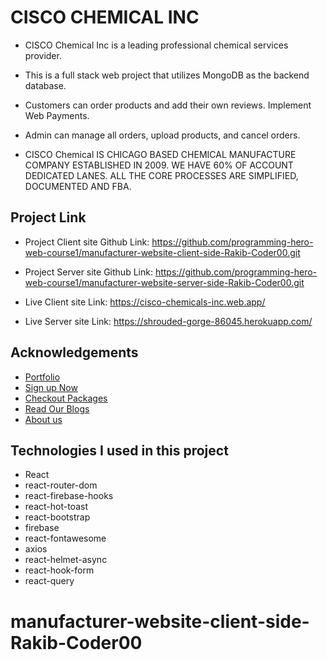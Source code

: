 # CISCO CHEMICAL INC

- CISCO Chemical Inc is a  leading professional chemical services provider.
- This is a full stack web project that utilizes MongoDB as the backend database.
- Customers can order products and add their own reviews. Implement Web Payments.
- Admin can manage all orders, upload products, and cancel orders.


- CISCO Chemical IS CHICAGO BASED CHEMICAL MANUFACTURE COMPANY ESTABLISHED IN 2009. WE HAVE 60% OF ACCOUNT DEDICATED LANES. ALL THE CORE PROCESSES ARE SIMPLIFIED, DOCUMENTED AND FBA.

## Project Link

- Project Client site Github Link: https://github.com/programming-hero-web-course1/manufacturer-website-client-side-Rakib-Coder00.git
- Project Server site Github Link: https://github.com/programming-hero-web-course1/manufacturer-website-server-side-Rakib-Coder00.git

- Live Client site Link: https://cisco-chemicals-inc.web.app/
- Live Server site Link: https://shrouded-gorge-86045.herokuapp.com/

## Acknowledgements

- [Portfolio](https://cisco-chemicals-inc.web.app/portfolio)
- [Sign up Now](https://cisco-chemicals-inc.web.app/signup)
- [Checkout Packages  ](https://brite-express-inc.web.app/checkout)
- [Read Our Blogs ](https://cisco-chemicals-inc.web.app/blog)
- [About us](https://cisco-chemicals-inc.web.app/about)


## Technologies I used in this project 
-  React
-  react-router-dom
-  react-firebase-hooks
-  react-hot-toast
-  react-bootstrap
-  firebase
-  react-fontawesome
-  axios
-  react-helmet-async
-  react-hook-form
-  react-query


# manufacturer-website-client-side-Rakib-Coder00
